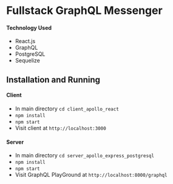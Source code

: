 # Fullstack GraphQL Messenger 

#### Technology Used
* React.js
* GraphQL
* PostgreSQL
* Sequelize 

## Installation and Running

#### Client 
* In main directory `cd client_apollo_react`
* `npm install`
* `npm start`
* Visit client at `http://localhost:3000`

#### Server 
* In main directory `cd server_apollo_express_postgresql`
* `npm install`
* `npm start`
* Visit GraphQL PlayGround at `http://localhost:8000/graphql` 